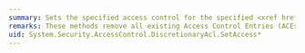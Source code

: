 ```yaml
---
summary: Sets the specified access control for the specified <xref href="System.Security.Principal.SecurityIdentifier"></xref> object.
remarks: These methods remove all existing Access Control Entries (ACEs) that match both specified <xref:System.Security.Principal.SecurityIdentifier> object and the specified access qualifier (allow or deny).
uid: System.Security.AccessControl.DiscretionaryAcl.SetAccess*
---
```

